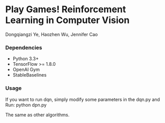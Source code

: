 # Play Games! Reinforcement Learning in Computer Vision
Dongqiangzi Ye, Haozhen Wu, Jennifer Cao

### Dependencies

+ Python 3.3+
+ TensorFlow >= 1.8.0
+ OpenAI Gym
+ StableBaselines

### Usage

If you want to run dqn, simply modify some parameters in the dqn.py and Run:
	python dpn.py

The same as other algorithms.